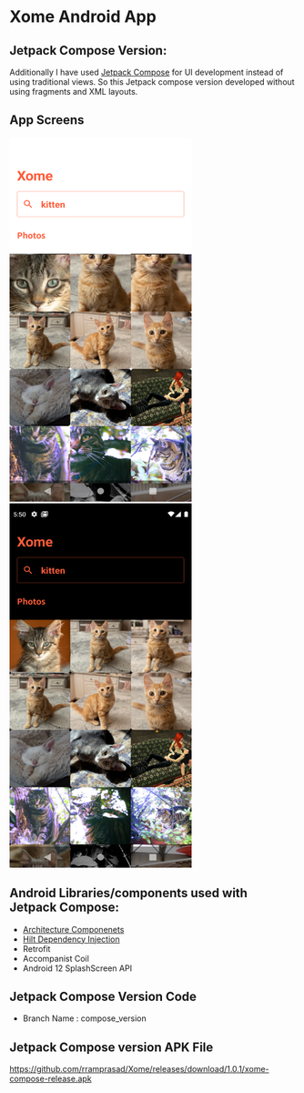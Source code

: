 # Xome Android App
## Jetpack Compose Version:
Additionally I have used [Jetpack Compose](https://developer.android.com/jetpack/compose) for UI development instead of using traditional views. So this Jetpack compose version developed without using fragments and XML layouts.

## App Screens
<img src="screenshots/screenshot_compose_01.png" width="320" height="640"><img src="screenshots/screenshot_compose_02.png" width="320" height="640">

## Android Libraries/components used with Jetpack Compose:
- [Architecture Componenets](https://developer.android.com/topic/libraries/architecture/viewmodel)
- [Hilt Dependency Injection](https://developer.android.com/training/dependency-injection/hilt-android)
- Retrofit
- Accompanist Coil
- Android 12 SplashScreen API

## Jetpack Compose Version Code
- Branch Name : compose_version

## Jetpack Compose version APK File
https://github.com/rramprasad/Xome/releases/download/1.0.1/xome-compose-release.apk
